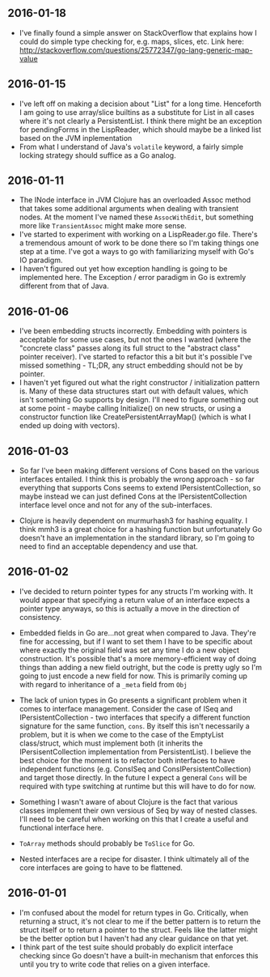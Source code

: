 2016-01-18
----------
* I've finally found a simple answer on StackOverflow that explains how I could do
simple type checking for, e.g. maps, slices, etc. Link here:
http://stackoverflow.com/questions/25772347/go-lang-generic-map-value

2016-01-15
----------
* I've left off on making a decision about "List" for a long time. Henceforth I
    am going to use array/slice builtins as a substitute for List in all cases
    where it's not clearly a PersistentList. I think there might be an exception for
    pendingForms in the LispReader, which should maybe be a linked list based on the
    JVM inplementation
* From what I understand of Java's `volatile` keyword, a fairly simple locking strategy
should suffice as a Go analog.

2016-01-11
----------
* The INode interface in JVM Clojure has an overloaded Assoc method that takes
some additional arguments when dealing with transient nodes. At the moment I've
named these `AssocWithEdit`, but something more like `TransientAssoc` might make
more sense.
* I've started to experiment with working on a LispReader.go file. There's a
tremendous amount of work to be done there so I'm taking things one step at a
time. I've got a ways to go with familiarizing myself with Go's IO paradigm.
* I haven't figured out yet how exception handling is going to be implemented
here. The Exception / error paradigm in Go is extremly different from that
of Java.

2016-01-06
----------
* I've been embedding structs incorrectly. Embedding with pointers is acceptable for some use cases, but not the ones I wanted (where the "concrete class" passes along its full struct to the "abstract class" pointer receiver). I've started to refactor this a bit but it's possible I've missed something - TL;DR, any struct embedding should not be by pointer.
* I haven't yet figured out what the right constructor / initialization pattern is. Many of these data structures start out with default values, which isn't something Go supports by design. I'll need to figure something out at some point - maybe calling Initialize() on new structs, or using a constructor function like CreatePersistentArrayMap() (which is what I ended up doing with vectors).

2016-01-03
----------
* So far I've been making different versions of Cons based on the various interfaces entailed. I think this is probably the wrong approach - so far everything that supports Cons seems to extend IPersistentCollection, so maybe instead we can just defined Cons at the IPersistentCollection interface level once and not for any of the sub-interfaces.

* Clojure is heavily dependent on murmurhash3 for hashing equality. I think mmh3 is a great choice for a hashing function but unfortunately Go doesn't have an implementation in the standard library, so I'm going to need to find an acceptable dependency and use that.

2016-01-02
----------
* I've decided to return pointer types for any structs I'm working with. It would appear that specifying a return value of an interface expects a pointer type anyways, so this is actually a move in the direction of consistency.

* Embedded fields in Go are...not great when compared to Java. They're fine for accessing, but if I want to set them I have to be specific about where exactly the original field was set any time I do a new object construction. It's possible that's a more memory-efficient way of doing things than adding a new field outright, but the code is pretty ugly so I'm going to just encode a new field for now. This is primarily coming up with regard to inheritance of a `_meta` field from `Obj`

* The lack of union types in Go presents a significant problem when it comes to interface management. Consider the case of ISeq and IPersistentCollection - two interfaces that specify a different function signature for the same function, `cons`. By itself this isn't necessarily a problem, but it is when we come to the case of the EmptyList class/struct, which must implement both (it inherits the IPersisentCollection implementation from PersistentList). I believe the best choice for the moment is to refactor both interfaces to have independent functions (e.g. ConsISeq and ConsIPersistentCollection) and target those directly. In the future I expect a general `Cons` will be required with type switching at runtime but this will have to do for now.

* Something I wasn't aware of about Clojure is the fact that various classes implement their own versious of Seq by way of nested classes. I'll need to be careful when working on this that I create a useful and functional interface here.

* `ToArray` methods should probably be `ToSlice` for Go.

* Nested interfaces are a recipe for disaster. I think ultimately all of the core interfaces are going to have to be flattened.

2016-01-01
----------
* I'm confused about the model for return types in Go. Critically, when returning a struct, it's not clear to me if the better pattern is to return the struct itself or to return a pointer to the struct. Feels like the latter might be the better option but I haven't had any clear guidance on that yet.
* I think part of the test suite should probably do explicit interface checking since Go doesn't have a built-in mechanism that enforces this until you try to write code that relies on a given interface.
